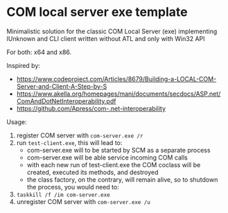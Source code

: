 # COM local server exe template

Minimalistic solution for the classic COM Local Server (exe) implementing IUnknown and CLI client written without ATL and only with Win32 API

For both: x64 and x86.

Inspired by:
 - https://www.codeproject.com/Articles/8679/Building-a-LOCAL-COM-Server-and-Client-A-Step-by-S
 - https://www.akella.org/homepages/mani/documents/secdocs/ASP.net/ComAndDotNetInteroperability.pdf
 - https://github.com/Apress/com-.net-interoperability

Usage:
1. register COM server with `com-server.exe /r`
2. run `test-client.exe`, this will lead to:
   * com-server.exe will to be started by SCM as a separate process
   * com-server.exe will be able service incoming COM calls
   * with each new run of test-client.exe the COM coclass will be created, executed its methods, and destroyed
   * the class factory, on the contrary, will remain alive, so to shutdown the process, you would need to:
3. `taskkill /f /im com-server.exe`
4. unregister COM server with `com-server.exe /u`
